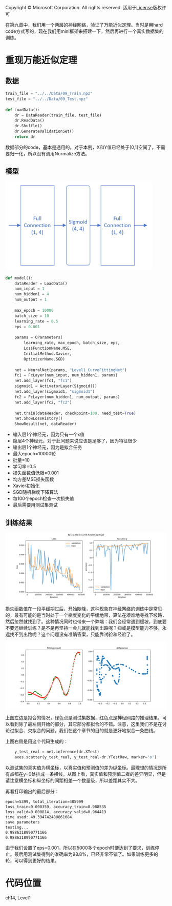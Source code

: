Copyright © Microsoft Corporation. All rights reserved.
  适用于[License](https://github.com/Microsoft/ai-edu/blob/master/LICENSE.md)版权许可

在第九章中，我们用一个两层的神经网络，验证了万能近似定理。当时是用hard code方式写的，现在我们用mini框架来搭建一下，然后再进行一个真实数据集的训练。

# 重现万能近似定理

## 数据

```Python
train_file = "../../Data/09_Train.npz"
test_file = "../../Data/09_Test.npz"

def LoadData():
    dr = DataReader(train_file, test_file)
    dr.ReadData()
    dr.Shuffle()
    dr.GenerateValidationSet()
    return dr
```

数据部分的code，基本是通用的。对于本例，X和Y值已经处于[0,1]空间了，不需要归一化，所以没有调用Normalize方法。

## 模型

<img src='./Images/14/fit_net.png'/>

```Python
def model():
    dataReader = LoadData()
    num_input = 1
    num_hidden1 = 4
    num_output = 1

    max_epoch = 10000
    batch_size = 10
    learning_rate = 0.5
    eps = 0.001

    params = CParameters(
        learning_rate, max_epoch, batch_size, eps,
        LossFunctionName.MSE, 
        InitialMethod.Xavier, 
        OptimizerName.SGD)

    net = NeuralNet(params, "Level1_CurveFittingNet")
    fc1 = FcLayer(num_input, num_hidden1, params)
    net.add_layer(fc1, "fc1")
    sigmoid1 = ActivatorLayer(Sigmoid())
    net.add_layer(sigmoid1, "sigmoid1")
    fc2 = FcLayer(num_hidden1, num_output, params)
    net.add_layer(fc2, "fc2")

    net.train(dataReader, checkpoint=100, need_test=True)
    net.ShowLossHistory()
    ShowResult(net, dataReader)
```

- 输入层1个神经元，因为只有一个x值
- 隐层4个神经元，对于此问题来说应该是足够了，因为特征很少
- 输出层1个神经元，因为是拟合任务
- 最大epoch=10000轮
- 批量=10
- 学习率=0.5
- 损失函数值低限=0.001
- 均方差MSE损失函数
- Xavier初始化
- SGD随机梯度下降算法
- 每100个epoch检查一次损失值
- 最后需要用测试集测试

## 训练结果

<img src='./Images/14/fit_result.png'/>

损失函数值在一段平缓期过后，开始陡降，这种现象在神经网络的训练中是常见的，最有可能的是当时处于一个梯度变化的平缓地带，算法在艰难地寻找下坡路，然后忽然就找到了。这种情况同时也带来一个弊端：我们会经常遇到缓坡，到底要不要还继续训练？是不是再坚持一会儿就能找到出路呢？抑或是模型能力不够，永远找不到出路呢？这个问题没有准确答案，只能靠试验和经验了。

<img src='./Images/14/fit_visual.png'/>

上图左边是拟合的情况，绿色点是测试集数据，红色点是神经网路的推理结果，可以看到除了最左侧开始的部分，其它部分都拟合的不错。注意，这里我们不是在讨论过拟合、欠拟合的问题，我们在这个章节的目的就是更好地拟合一条曲线。

上图右侧是用这个代码生成的：

```Python
    y_test_real = net.inference(dr.XTest)
    axes.scatter(y_test_real, y_test_real-dr.YTestRaw, marker='o')
```
以测试集的真实值为横坐标，以真实值和预测值的差为纵坐标。最理想的情况是所有点都在y=0处排成一条横线。从图上看，真实值和预测值二者的差异明显，但是请注意横坐标和纵坐标的间距相差一个数量级，所以差距其实不大。

再看打印输出的最后部分：
```
epoch=5399, total_iteration=485999
loss_train=0.000359, accuracy_train=0.988535
loss_valid=0.000814, accuracy_valid=0.964413
time used: 49.394742488861084
save parameters
testing...
0.9886318990771166
0.9886318990771166
```
由于我们设置了eps=0.001，所以在5000多个epoch时便达到了要求，训练停止。最后用测试集得到的准确率为98.8%，已经非常不错了。如果训练更多的轮，可以得到更好的结果。


# 代码位置

ch14, Level1

